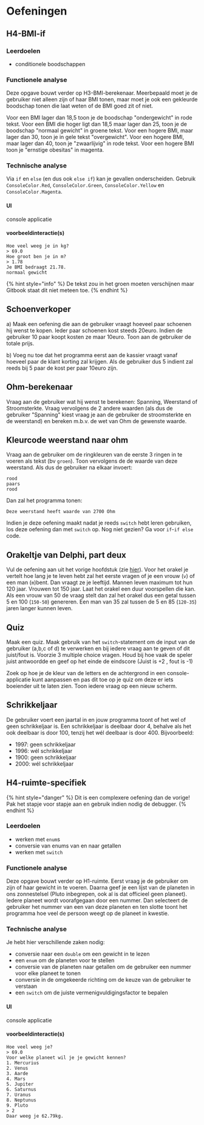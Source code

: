 # Oefeningen

## H4-BMI-if

### Leerdoelen

* conditionele boodschappen

### Functionele analyse

Deze opgave bouwt verder op H3-BMI-berekenaar. Meerbepaald moet je de gebruiker niet alleen zijn of haar BMI tonen, maar moet je ook een gekleurde boodschap tonen die laat weten of de BMI goed zit of niet.

Voor een BMI lager dan 18,5 toon je de boodschap "ondergewicht" in rode tekst. Voor een BMI die hoger ligt dan 18,5 maar lager dan 25, toon je de boodschap "normaal gewicht" in groene tekst. Voor een hogere BMI, maar lager dan 30, toon je in gele tekst "overgewicht". Voor een hogere BMI, maar lager dan 40, toon je "zwaarlijvig" in rode tekst. Voor een hogere BMI toon je "ernstige obesitas" in magenta.

### Technische analyse
Via `if` en `else` (en dus ook `else if`) kan je gevallen onderscheiden. Gebruik `ConsoleColor.Red`, `ConsoleColor.Green`, `ConsoleColor.Yellow` en `ConsoleColor.Magenta`.


#### UI

console applicatie

#### voorbeeldinteractie\(s\)

```text
Hoe veel weeg je in kg?
> 69.0
Hoe groot ben je in m?
> 1.78
Je BMI bedraagt 21.78.
normaal gewicht
```

{% hint style="info" %}
De tekst zou in het groen moeten verschijnen maar Gitbook staat dit niet meteen toe.
{% endhint %}

## Schoenverkoper

a\) Maak een oefening die aan de gebruiker vraagt hoeveel paar schoenen hij wenst te kopen. Ieder paar schoenen kost steeds 20euro. Indien de gebruiker 10 paar koopt kosten ze maar 10euro. Toon aan de gebruiker de totale prijs.

b\) Voeg nu toe dat het programma eerst aan de kassier vraagt vanaf hoeveel paar de klant korting zal krijgen. Als de gebruiker dus 5 indient zal reeds bij 5 paar de kost per paar 10euro zijn.

## Ohm-berekenaar

Vraag aan de gebruiker wat hij wenst te berekenen: Spanning, Weerstand of Stroomsterkte. Vraag vervolgens de 2 andere waarden \(als dus de gebruiker "Spanning" kiest vraag je aan de gebruiker de stroomsterkte en de weerstand\) en bereken m.b.v. de wet van Ohm de gewenste waarde.

## Kleurcode weerstand naar ohm

Vraag aan de gebruiker om de ringkleuren van de eerste 3 ringen in te voeren als tekst \(bv `groen`\). Toon vervolgens de de waarde van deze weerstand. Als dus de gebruiker na elkaar invoert:

```text
rood
paars
rood
```

Dan zal het programma tonen:

`Deze weerstand heeft waarde van 2700 Ohm`

Indien je deze oefening maakt nadat je reeds `switch` hebt leren gebruiken, los deze oefening dan met `switch` op. Nog niet gezien? Ga voor `if`-`if else` code.

## Orakeltje van Delphi, part deux

Vul de oefening aan uit het vorige hoofdstuk \(zie [hier](../h3-werken-met-data/a_practica.md#het-orakeltje-van-delphi)\). Voor het orakel je vertelt hoe lang je te leven hebt zal het eerste vragen of je een vrouw \(`v`\) of een man \(`m`\)bent. Dan vraagt ze je leeftijd. Mannen leven maximum tot hun 120 jaar. Vrouwen tot 150 jaar. Laat het orakel een duur voorspellen die kan. Als een vrouw van 50 de vraag stelt dan zal het orakel dus een getal tussen 5 en 100 \(`150-50`\) genereren. Een man van 35 zal tussen de 5 en 85 \(`120-35`\) jaren langer kunnen leven.

## Quiz

Maak een quiz. Maak gebruik van het `switch`-statement om de input van de gebruiker \(a,b,c of d\) te verwerken en bij iedere vraag aan te geven of dit juist/fout is. Voorzie 3 multiple choice vragen. Houd bij hoe vaak de speler juist antwoordde en geef op het einde de eindscore \(Juist is +2 , fout is -1\)

Zoek op hoe je de kleur van de letters en de achtergrond in een console-applicatie kunt aanpassen en pas dit toe op je quiz om deze er iets boeiender uit te laten zien. Toon iedere vraag op een nieuw scherm.

## Schrikkeljaar

De gebruiker voert een jaartal in en jouw programma toont of het wel of geen schrikkeljaar is. Een schrikkeljaar is deelbaar door 4, behalve als het ook deelbaar is door 100, tenzij het wél deelbaar is door 400. Bijvoorbeeld:

* 1997: geen schrikkeljaar
* 1996: wél schrikkeljaar
* 1900: geen schrikkeljaar
* 2000: wél schrikkeljaar

## H4-ruimte-specifiek

{% hint style="danger" %}
Dit is een complexere oefening dan de vorige! Pak het stapje voor stapje aan en gebruik indien nodig de debugger.
{% endhint %}

### Leerdoelen

* werken met `enum`s
* conversie van enums van en naar getallen
* werken met `switch`

### Functionele analyse

Deze opgave bouwt verder op H1-ruimte. Eerst vraag je de gebruiker om zijn of haar gewicht in te voeren. Daarna geef je een lijst van de planeten in ons zonnestelsel (Pluto inbegrepen, ook al is dat officieel geen planeet). Iedere planeet wordt voorafgegaan door een nummer. Dan selecteert de gebruiker het nummer van een van deze planeten en ten slotte toont het programma hoe veel de persoon weegt op de planeet in kwestie.

### Technische analyse
Je hebt hier verschillende zaken nodig:

* conversie naar een `double` om een gewicht in te lezen
* een `enum` om de planeten voor te stellen
* conversie van de planeten naar getallen om de gebruiker een nummer voor elke planeet te tonen
* conversie in de omgekeerde richting om de keuze van de gebruiker te verstaan
* een `switch` om de juiste vermenigvuldigingsfactor te bepalen

#### UI

console applicatie

#### voorbeeldinteractie\(s\)

```text
Hoe veel weeg je?
> 69.0
Voor welke planeet wil je je gewicht kennen?
1. Mercurius
2. Venus
3. Aarde
4. Mars
5. Jupiter
6. Saturnus
7. Uranus
8. Neptunus
9. Pluto
> 2
Daar weeg je 62.79kg.
```
